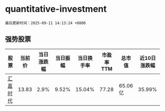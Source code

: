 # quantitative-investment

`最后更新时间：2025-09-11 14:13:24 +0800`

## 强势股票

|股票|当前价|当日涨跌幅|当日振幅|当日换手率|市盈率TTM|总市值|近10日涨跌幅|
|----|----|----|----|----|----|----|----|
|[汇嘉时代](https://xueqiu.com/S/SH603101)|13.83|2.9%|9.52%|15.04%|77.28|65.06亿|35.99%|
